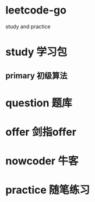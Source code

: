 # leetcode-go
study and practice

# study 学习包

## primary 初级算法

# question 题库

# offer 剑指offer

# nowcoder 牛客

# practice 随笔练习


